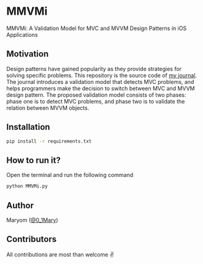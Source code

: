 # MMVMi
MMVMi: A Validation Model for MVC and MVVM Design Patterns in iOS Applications

## Motivation
Design patterns have gained popularity as they provide strategies for solving specific problems. This repository is the source code of [my journal](http://www.iaeng.org/IJCS/issues_v45/issue_3/IJCS_45_3_03.pdf). The journal introduces a validation model that detects MVC problems, and helps programmers make the decision to switch between MVC and MVVM design pattern. The proposed validation model consists of two phases: phase one is to detect MVC problems, and phase two is to validate the relation between MVVM objects.

## Installation
```sh
pip install -r requirements.txt
```

## How to run it?

Open the terminal and run the following command

```sh
python MMVMi.py
```

## Author
Maryom ([@0_1Mary](http://twitter.com/0_1Mary))

## Contributors
All contributions are most than welcome ✌️
